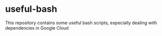 # useful-bash
This repository contains some useful bash scripts, especially dealing with dependencies in Google Cloud
